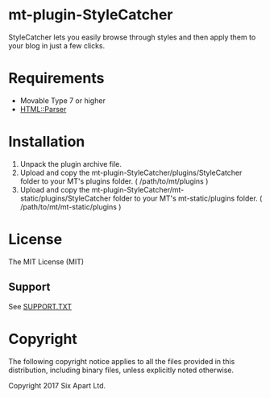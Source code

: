# mt-plugin-StyleCatcher

StyleCatcher lets you easily browse through styles and then apply them to your blog in just a few clicks.

# Requirements

* Movable Type 7 or higher
* [HTML::Parser](https://metacpan.org/pod/HTML::Parser)

# Installation

1. Unpack the plugin archive file.
1. Upload and copy the mt-plugin-StyleCatcher/plugins/StyleCatcher folder to your MT's plugins folder. ( /path/to/mt/plugins )
1. Upload and copy the mt-plugin-StyleCatcher/mt-static/plugins/StyleCatcher folder to your MT's mt-static/plugins folder. ( /path/to/mt/mt-static/plugins )

# License

The MIT License (MIT)

## Support

See [SUPPORT.TXT](SUPPORT.TXT)

# Copyright

The following copyright notice applies to all the files provided in this distribution, including binary files, unless explicitly noted otherwise.

Copyright 2017 Six Apart Ltd.

